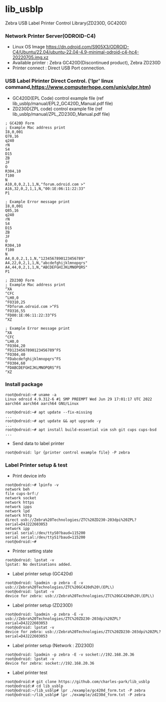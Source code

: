 # lib_usblp
Zebra USB Label Printer Control Library(ZD230D, GC420D)

### Network Printer Server(ODROID-C4)
* Linux OS Image https://dn.odroid.com/S905X3/ODROID-C4/Ubuntu/22.04/ubuntu-22.04-4.9-minimal-odroid-c4-hc4-20220705.img.xz
* Available printer : Zebra GC420D(Discontinued product), Zebra ZD230D
* Printer connect : Direct USB Port connection.

### USB Label Pirinter Direct Control. ('lpr' linux command,https://www.computerhope.com/unix/ulpr.htm)
* GC420D(EPL Code) control example file (ref lib_usblp/manual/EPL2_GC420D_Manual.pdf file)
* ZD230D(ZPL code) control example file (ref lib_usblp/manual/ZPL_ZD230D_Manual.pdf file)
```
; GC420D Form
; Example Mac address print
I8,0,001
Q78,16
q240
rN
S4
D15
ZB
JF
O
R304,10
f100
N
A10,0,0,2,1,1,N,"forum.odroid.com >"
A16,32,0,2,1,1,N,"00:1E:06:11:22:33"
P1

; Example Error message print
I8,0,001
Q85,16
q240
rN
S4
D15
ZB
JF
O
R304,10
f100
N
A4,0,0,2,1,1,N,"1234567890123456789"
A4,22,0,2,1,1,N,"abcdefghijklmnopqrs"
A4,44,0,2,1,1,N,"ABCDEFGHIJKLMNOPQRS"
P1
```
```
; ZD230D Form
; Example Mac address print
^XA
^CFC
^LH0,0
^FO310,25
^FDforum.odroid.com >^FS
^FO316,55
^FD00:1E:06:11:22:33^FS
^XZ

; Example Error message print
^XA
^CFC
^LH0,0
^FO304,20
^FD1234567890123456789^FS
^FO304,40
^FDabcdefghijklmnopqrs^FS
^FO304,60
^FDABCDEFGHIJKLMNOPQRS^FS
^XZ
```

### Install package
```
root@odroid:~# uname -a
Linux odroid 4.9.312-6 #1 SMP PREEMPT Wed Jun 29 17:01:17 UTC 2022 aarch64 aarch64 aarch64 GNU/Linux

root@odroid:~# apt update --fix-missing
...
root@odroid:~# apt update && apt upgrade -y
...
root@odroid:~# apt install build-essential vim ssh git cups cups-bsd
...

```

* Send data to label printer
```
root@odroid: lpr {printer control example file} -P zebra
```

### Label Printer setup & test
* Print device info
```
root@odroid:~# lpinfo -v
network beh
file cups-brf:/
network socket
network https
network ipps
network lpd
network http
direct usb://Zebra%20Technologies/ZTC%20ZD230-203dpi%20ZPL?serial=D4J222603053
network ipp
serial serial:/dev/ttyS0?baud=115200
serial serial:/dev/ttyS1?baud=115200
root@odroid:~# 
```

* Printer setting state
```
root@odroid: lpstat -v
lpstat: No destinations added.
```

* Label printer setup (GC420d)
```
root@odroid: lpadmin -p zebra -E -v usb://Zebra%20Technologies/ZTC%20GC420d%20\(EPL\)
root@odroid: lpstat -v
device for zebra: usb://Zebra%20Technologies/ZTC%20GC420d%20\(EPL\)
```
* Label printer setup (ZD230D)
```
root@odroid: lpadmin -p zebra -E -v usb://Zebra%20Technologies/ZTC%20ZD230-203dpi%20ZPL?serial=D4J222603053
root@odroid: lpstat -v
device for zebra: usb://Zebra%20Technologies/ZTC%20ZD230-203dpi%20ZPL?serial=D4J222603053
```

* Label printer setup (Network : ZD230D)
```
root@odroid: lpadmin -p zebra -E -v socket://192.168.20.36
root@odroid: lpstat -v
device for zebra: socket://192.168.20.36
```

* Label printer test
```
root@odroid:# git clone https://github.com/charles-park/lib_usblp
root@odroid:# cd lib_usblp
root@odroid:~/lib_usblp# lpr ./example/gc420d_form.txt -P zebra
root@odroid:~/lib_usblp# lpr ./example/zd230d_form.txt -P zebra
```

